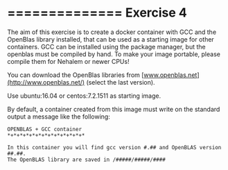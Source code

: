 ==============
Exercise 4
==============

The aim of this exercise is to create a docker container with GCC and the OpenBlas library installed, that can be used as a
starting image for other containers. GCC can be installed using the package manager, but the openblas must be compiled by hand.
To make your image portable, please compile them for Nehalem or newer CPUs!

You can download the OpenBlas libraries from [www.openblas.net](http://www.openblas.net/) (select the last version).

Use ubuntu:16.04 or centos:7.2.1511 as starting image.

By default, a container created from this image must write on the standard output a message like the following:

    OPENBLAS + GCC container
    *+*+*+*+*+*+*+*+*+*+*+*+*
    
    In this container you will find gcc version #.## and OpenBLAS version ##.##.
    The OpenBLAS library are saved in /#####/#####/####



